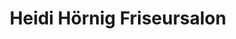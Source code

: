 ---
title: "Heidi Hörnig Friseursalon"
url: /halberstadt/heidi-hoernig-friseursalon/
shop: Friseur
---